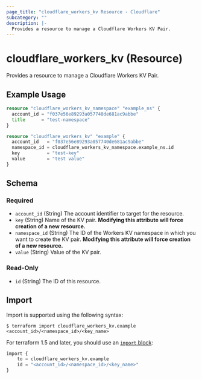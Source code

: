 ```yaml
---
page_title: "cloudflare_workers_kv Resource - Cloudflare"
subcategory: ""
description: |-
  Provides a resource to manage a Cloudflare Workers KV Pair.
---
```


# cloudflare_workers_kv (Resource)

Provides a resource to manage a Cloudflare Workers KV Pair.

## Example Usage

```terraform
resource "cloudflare_workers_kv_namespace" "example_ns" {
  account_id = "f037e56e89293a057740de681ac9abbe"
  title      = "test-namespace"
}

resource "cloudflare_workers_kv" "example" {
  account_id   = "f037e56e89293a057740de681ac9abbe"
  namespace_id = cloudflare_workers_kv_namespace.example_ns.id
  key          = "test-key"
  value        = "test value"
}
```
<!-- schema generated by tfplugindocs -->
## Schema

### Required

- `account_id` (String) The account identifier to target for the resource.
- `key` (String) Name of the KV pair. **Modifying this attribute will force creation of a new resource.**
- `namespace_id` (String) The ID of the Workers KV namespace in which you want to create the KV pair. **Modifying this attribute will force creation of a new resource.**
- `value` (String) Value of the KV pair.

### Read-Only

- `id` (String) The ID of this resource.

## Import

Import is supported using the following syntax:

```shell
$ terraform import cloudflare_workers_kv.example <account_id>/<namespace_id>/<key_name>
```

For terraform 1.5 and later, you should use an [`import` block](https://developer.hashicorp.com/terraform/language/import):
```terraform
import {
    to = cloudflare_workers_kv.example
    id = "<account_id>/<namespace_id>/<key_name>"
}
```
